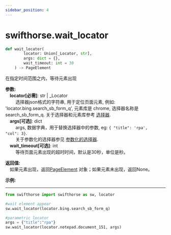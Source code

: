 ```yaml
---
sidebar_position: 4
---
```

# swifthorse.wait_locator
```python
def wait_locator(
        locator: Union[_Locator, str],
        args: dict = {},
        wait_timeout: int = 30
    ) -> PageElement
```

在指定时间范围之内，等待元素出现

**参数:**  
    &emsp;**locator[必需]**: str | _Locator   
        &emsp;&emsp; 选择器json格式的字符串, 用于定位页面元素, 例如: 'locator.bing.search_sb_form_q', 元素库是 chrome, 选择器名称是 search_sb_form_q. 关于选择器和元素库参考 [选择器](./../../../concepts/locator.md).  
    &emsp;**args[可选]**: dict  
        &emsp;&emsp; args, 数据字典，用于替换选择器中的参数, eg: `{ "title": 'rpa',  "col": 3}`.  
        &emsp;&emsp; 关于参数化的选择器参见 [参数化的选择器](./../../../concepts/locator.md#parametric-locator).  
    &emsp;**wait_timeout[可选]**: int  
        &emsp;&emsp; 等待页面元素出现的超时时间，默认是30秒，单位是秒。 

**返回值:**  
    &emsp;如果元素出现，返回[PageElement](./../pageelement/pageelement.md) 对象；如果元素未出现，返回None。


**示例:**
***
```python
from swifthorse import swifthorse as sw, locator

#wait element appear
sw.wait_locator(locator.bing.search_sb_form_q)

#parametric locator
args = {"title":"rpa"}
sw.wait_locator(locator.notepad.document_151, args)
```